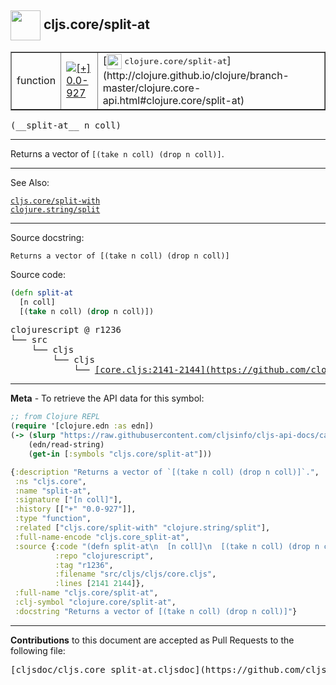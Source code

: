 ## <img width="48px" valign="middle" src="http://i.imgur.com/Hi20huC.png"> cljs.core/split-at

 <table border="1">
<tr>

<td>function</td>
<td><a href="https://github.com/cljsinfo/cljs-api-docs/tree/0.0-927"><img valign="middle" alt="[+] 0.0-927" src="https://img.shields.io/badge/+-0.0--927-lightgrey.svg"></a> </td>
<td>
[<img height="24px" valign="middle" src="http://i.imgur.com/1GjPKvB.png"> <samp>clojure.core/split-at</samp>](http://clojure.github.io/clojure/branch-master/clojure.core-api.html#clojure.core/split-at)
</td>
</tr>
</table>

 <samp>
(__split-at__ n coll)<br>
</samp>

---

Returns a vector of `[(take n coll) (drop n coll)]`.

---


See Also:

[`cljs.core/split-with`](cljs.core_split-with.md)<br>
[`clojure.string/split`](clojure.string_split.md)<br>

---

Source docstring:

```
Returns a vector of [(take n coll) (drop n coll)]
```

Source code:

```clj
(defn split-at
  [n coll]
  [(take n coll) (drop n coll)])
```

 <pre>
clojurescript @ r1236
└── src
    └── cljs
        └── cljs
            └── <ins>[core.cljs:2141-2144](https://github.com/clojure/clojurescript/blob/r1236/src/cljs/cljs/core.cljs#L2141-L2144)</ins>
</pre>


---

__Meta__ - To retrieve the API data for this symbol:

```clj
;; from Clojure REPL
(require '[clojure.edn :as edn])
(-> (slurp "https://raw.githubusercontent.com/cljsinfo/cljs-api-docs/catalog/cljs-api.edn")
    (edn/read-string)
    (get-in [:symbols "cljs.core/split-at"]))
```

```clj
{:description "Returns a vector of `[(take n coll) (drop n coll)]`.",
 :ns "cljs.core",
 :name "split-at",
 :signature ["[n coll]"],
 :history [["+" "0.0-927"]],
 :type "function",
 :related ["cljs.core/split-with" "clojure.string/split"],
 :full-name-encode "cljs.core_split-at",
 :source {:code "(defn split-at\n  [n coll]\n  [(take n coll) (drop n coll)])",
          :repo "clojurescript",
          :tag "r1236",
          :filename "src/cljs/cljs/core.cljs",
          :lines [2141 2144]},
 :full-name "cljs.core/split-at",
 :clj-symbol "clojure.core/split-at",
 :docstring "Returns a vector of [(take n coll) (drop n coll)]"}

```

---

__Contributions__ to this document are accepted as Pull Requests to the following file:

 <pre>
[cljsdoc/cljs.core_split-at.cljsdoc](https://github.com/cljsinfo/cljs-api-docs/blob/master/cljsdoc/cljs.core_split-at.cljsdoc)
</pre>

